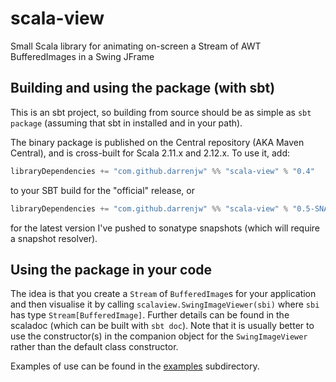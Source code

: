 # scala-view

Small Scala library for animating on-screen a Stream of AWT BufferedImages in a Swing JFrame


## Building and using the package (with sbt)

This is an sbt project, so building from source should be as simple as `sbt package` (assuming that sbt in installed and in your path).

The binary package is published on the Central repository (AKA Maven Central), and is cross-built for Scala 2.11.x and 2.12.x. To use it, add:
```scala
libraryDependencies += "com.github.darrenjw" %% "scala-view" % "0.4"
```
to your SBT build for the "official" release, or
```scala
libraryDependencies += "com.github.darrenjw" %% "scala-view" % "0.5-SNAPSHOT"
```
for the latest version I've pushed to sonatype snapshots (which will require a snapshot resolver).

## Using the package in your code

The idea is that you create a `Stream` of `BufferedImage`s for your application and then visualise it by calling `scalaview.SwingImageViewer(sbi)` where `sbi` has type `Stream[BufferedImage]`. Further details can be found in the scaladoc (which can be built with `sbt doc`). Note that it is usually better to use the constructor(s) in the companion object for the `SwingImageViewer` rather than the default class constructor.

Examples of use can be found in the [examples](examples/) subdirectory.
